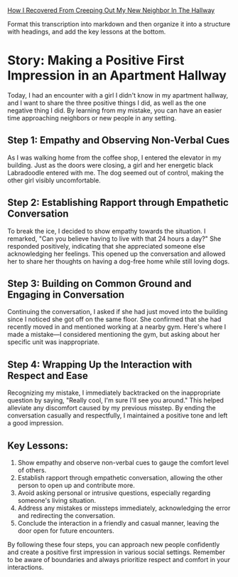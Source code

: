 
[How I Recovered From Creeping Out My New Neighbor In The Hallway](https://www.youtube.com/watch?v=6tRrNaPAqEg&list=PLjWlI0joWDLMGN2YV-mD20PWZbGRWYkev)

Format this transcription into markdown and then organize it into a structure with headings, and add the key lessons at the bottom. 

# Story: Making a Positive First Impression in an Apartment Hallway

Today, I had an encounter with a girl I didn't know in my apartment hallway, and I want to share the three positive things I did, as well as the one negative thing I did. By learning from my mistake, you can have an easier time approaching neighbors or new people in any setting.

## Step 1: Empathy and Observing Non-Verbal Cues

As I was walking home from the coffee shop, I entered the elevator in my building. Just as the doors were closing, a girl and her energetic black Labradoodle entered with me. The dog seemed out of control, making the other girl visibly uncomfortable.

## Step 2: Establishing Rapport through Empathetic Conversation

To break the ice, I decided to show empathy towards the situation. I remarked, "Can you believe having to live with that 24 hours a day?" She responded positively, indicating that she appreciated someone else acknowledging her feelings. This opened up the conversation and allowed her to share her thoughts on having a dog-free home while still loving dogs.

## Step 3: Building on Common Ground and Engaging in Conversation

Continuing the conversation, I asked if she had just moved into the building since I noticed she got off on the same floor. She confirmed that she had recently moved in and mentioned working at a nearby gym. Here's where I made a mistake—I considered mentioning the gym, but asking about her specific unit was inappropriate.

## Step 4: Wrapping Up the Interaction with Respect and Ease

Recognizing my mistake, I immediately backtracked on the inappropriate question by saying, "Really cool, I'm sure I'll see you around." This helped alleviate any discomfort caused by my previous misstep. By ending the conversation casually and respectfully, I maintained a positive tone and left a good impression.

## Key Lessons:

1. Show empathy and observe non-verbal cues to gauge the comfort level of others.
2. Establish rapport through empathetic conversation, allowing the other person to open up and contribute more.
3. Avoid asking personal or intrusive questions, especially regarding someone's living situation.
4. Address any mistakes or missteps immediately, acknowledging the error and redirecting the conversation.
5. Conclude the interaction in a friendly and casual manner, leaving the door open for future encounters.

By following these four steps, you can approach new people confidently and create a positive first impression in various social settings. Remember to be aware of boundaries and always prioritize respect and comfort in your interactions.